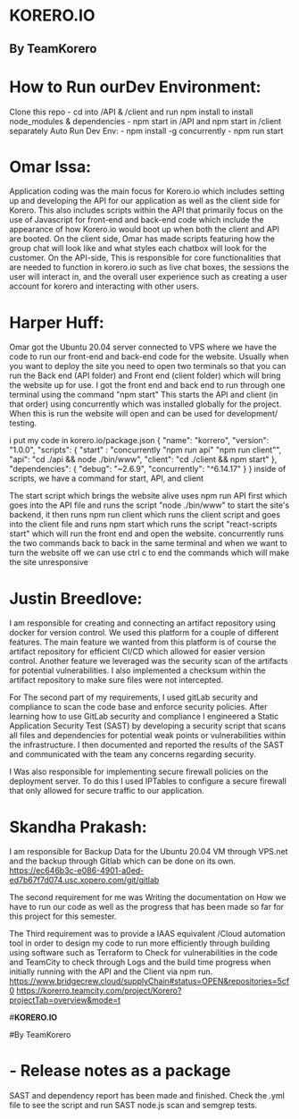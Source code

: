# **KORERO.IO**
## By TeamKorero

# How to Run ourDev  Environment:
 Clone this repo - cd into /API & /client and run npm install to install node_modules & dependencies - npm start in /API and npm start in  /client separately
Auto Run Dev Env: - npm install -g concurrently - npm run start

# Omar Issa:
Application coding was the main focus for Korero.io which includes setting up and developing the API for our application as well as the client side for Korero. This also includes scripts within the API that primarily focus on the use of Javascript for front-end and back-end code which include the appearance of how Korero.io would boot up when both the client and API are booted. On the client side, Omar has made scripts featuring how the group chat will look like and what styles each chatbox will look for the customer. On the API-side, This is responsible for core functionalities that are needed to function in korero.io such as live chat boxes, the sessions the user will interact in, and the overall user experience such as creating a user account for korero and interacting with other users.

# Harper Huff:
Omar got the Ubuntu 20.04 server connected to VPS where we have the code to run our front-end and back-end code for the website. Usually when you want to deploy the site you need to open two terminals so that you can run the Back end (API folder) and Front end (client folder) which will bring the website up for use. I got the front end and back end to run through one terminal using the command "npm start" This starts the API and client (in that order) using concurrently which was installed globally for the project. When this is run the website will open and can be used for development/ testing. 

i put my code in korero.io/package.json
{
  "name": "korrero",
  "version": "1.0.0",
  "scripts": {
    "start" : "concurrently "npm run api" "npm run client"",
    "api": "cd ./api && node ./bin/www",
    "client": "cd ./client && npm start"
  },
  "dependencies": {
    "debug": "~2.6.9",
    "concurrently": "^6.14.17"
  }
}
inside of scripts, we have a command for start, API, and client

The start script which brings the website alive uses npm run API first which goes into the API file and runs the script "node ./bin/www" to start the site's backend, it then runs npm run client which runs the client script and goes into the client file and runs npm start which runs the script "react-scripts start" which will run the front end and open the website. concurrently runs the two commands back to back in the same terminal and when we want to turn the website off we can use ctrl c to end the commands which will make the site unresponsive

# Justin Breedlove:
I am responsible for creating and connecting an artifact repository using docker for version control. We used this platform for a couple of different features. The main feature we wanted from this platform is of course the artifact repository for efficient CI/CD which allowed for easier version control. Another feature we leveraged was the security scan of the artifacts for potential vulnerabilities. I also implemented a checksum within the artifact repository to make sure files were not intercepted.

For The second part of my requirements, I used gitLab security and compliance to scan the code base and enforce security policies. After learning how to use GitLab security and compliance I engineered a Static Application Security Test (SAST) by developing a security script that scans all files and dependencies for potential weak points or vulnerabilities within the infrastructure. I then documented and reported the results of the SAST and communicated with the team any concerns regarding security.  

I Was also responsible for implementing secure firewall policies on the deployment server. To do this I used IPTables to configure a secure firewall that only allowed for secure traffic to our application. 

# Skandha Prakash:
I am responsible for Backup Data for the Ubuntu 20.04 VM through VPS.net and the backup through Gitlab which can be done on its own.
https://ec646b3c-e086-4901-a0ed-ed7b67f7d074.usc.xopero.com/git/gitlab

The second requirement for me was Writing the documentation on How we have to run our code as well as the progress that has been made so far for this project for this semester.

The Third requirement was to provide a IAAS equivalent /Cloud automation tool in order to design my code to run more efficiently through building using software such as Terraform to Check for vulnerabilities in the code and TeamCity to check through Logs and the build time progress when initially running with the API and the Client via npm run.
https://www.bridgecrew.cloud/supplyChain#status=OPEN&repositories=5cf0
https://korerro.teamcity.com/project/Korero?projectTab=overview&mode=t



#**KORERO.IO**

#By TeamKorero

# - Release notes as a package 

SAST and dependency report has been made and finished. Check the .yml file to see the script and run SAST node.js scan and semgrep tests.

